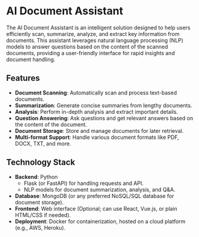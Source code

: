 # AI Document Assistant

The AI Document Assistant is an intelligent solution designed to help users efficiently scan, summarize, analyze, and extract key information from documents. This assistant leverages natural language processing (NLP) models to answer questions based on the content of the scanned documents, providing a user-friendly interface for rapid insights and document handling.

## Features

- **Document Scanning**: Automatically scan and process text-based documents.
- **Summarization**: Generate concise summaries from lengthy documents.
- **Analysis**: Perform in-depth analysis and extract important details.
- **Question Answering**: Ask questions and get relevant answers based on the content of the document.
- **Document Storage**: Store and manage documents for later retrieval.
- **Multi-format Support**: Handle various document formats like PDF, DOCX, TXT, and more.

## Technology Stack 

- **Backend**: Python
  - Flask (or FastAPI) for handling requests and API.
  - NLP models for document summarization, analysis, and Q&A.
- **Database**: MongoDB (or any preferred NoSQL/SQL database for document storage).
- **Frontend**: Web interface (Optional; can use React, Vue.js, or plain HTML/CSS if needed).
- **Deployment**: Docker for containerization, hosted on a cloud platform (e.g., AWS, Heroku).
